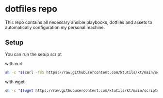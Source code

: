 # dotfiles repo

This repo contains all necessary ansible playbooks, dotfiles and assets to automatically configuration my personal machine.

## Setup

You can run the setup script

with curl

```bash
sh -c "$(curl -fsS https://raw.githubusercontent.com/ktutils/kt/main/scripts/setup.sh)"
```

with wget

```bash
sh -c "$(wget https://raw.githubusercontent.com/ktutils/kt/main/scripts/setup.sh -O -)"
```
